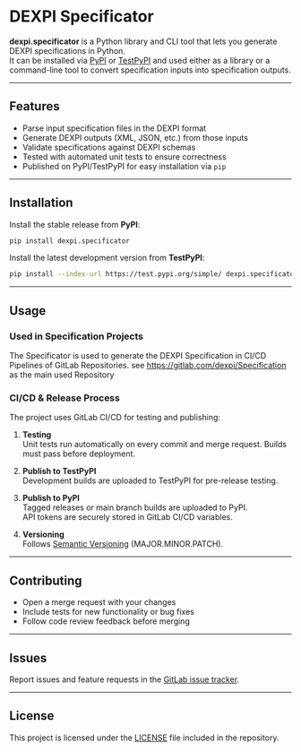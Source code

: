 # DEXPI Specificator

**dexpi.specificator** is a Python library and CLI tool that lets you generate DEXPI specifications in Python.  
It can be installed via [PyPI](https://pypi.org/) or [TestPyPI](https://test.pypi.org/) and used either as a library or a command-line tool to convert specification inputs into specification outputs.

---

## Features

- Parse input specification files in the DEXPI format
- Generate DEXPI outputs (XML, JSON, etc.) from those inputs
- Validate specifications against DEXPI schemas
- Tested with automated unit tests to ensure correctness
- Published on PyPI/TestPyPI for easy installation via `pip`

---

## Installation

Install the stable release from **PyPI**:

```bash
pip install dexpi.specificator
```

Install the latest development version from **TestPyPI**:

```bash
pip install --index-url https://test.pypi.org/simple/ dexpi.specificator
```

---

## Usage

### Used in Specification Projects
The Specificator is used to generate the DEXPI Specification in CI/CD Pipelines of GitLab Repositories. 
see https://gitlab.com/dexpi/Specification as the main used Repository 


### CI/CD & Release Process

The project uses GitLab CI/CD for testing and publishing:

1. **Testing**  
   Unit tests run automatically on every commit and merge request. Builds must pass before deployment.

2. **Publish to TestPyPI**  
   Development builds are uploaded to TestPyPI for pre-release testing.

3. **Publish to PyPI**  
   Tagged releases or main branch builds are uploaded to PyPI.  
   API tokens are securely stored in GitLab CI/CD variables.

4. **Versioning**  
   Follows [Semantic Versioning](https://semver.org/) (MAJOR.MINOR.PATCH).

---

## Contributing

- Open a merge request with your changes
- Include tests for new functionality or bug fixes
- Follow code review feedback before merging

---

## Issues

Report issues and feature requests in the [GitLab issue tracker](../../issues).

---

## License

This project is licensed under the [LICENSE](LICENSE) file included in the repository.

